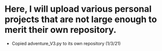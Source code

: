 # Here, I will upload various personal projects that are not large enough to merit their own repository.

- Copied adventure_V3.py to its own repository (1/3/21)
